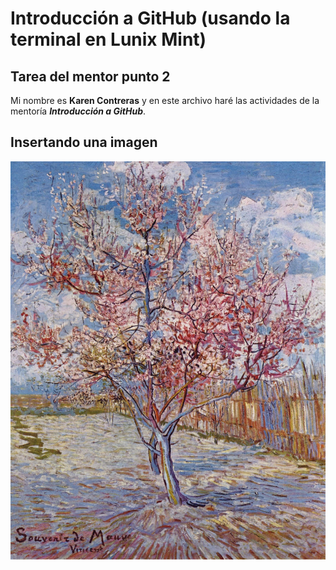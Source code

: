 # Introducción a GitHub (usando la terminal en Lunix Mint)
  ## Tarea del mentor punto 2
  Mi nombre es **Karen Contreras** y en este archivo haré las actividades de la mentoría **_Introducción a GitHub_**.
  
  ## Insertando una imagen
  ![peach tree in bloom](img/VG_tree.jpg)
